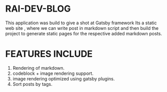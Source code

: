 # RAI-DEV-BLOG 

This application was build to give a shot at Gatsby framework
Its a static web site , where we can write post in markdown script and then build the project to generate static pages for the respective added markdown posts.

# FEATURES INCLUDE

1. Rendering of markdown.
2. codeblock + image rendering support.
3. image rendering optimized using gatsby plugins.
4. Sort posts by tags.